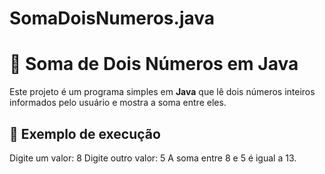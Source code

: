 # SomaDoisNumeros.java
# 🧮 Soma de Dois Números em Java

Este projeto é um programa simples em **Java** que lê dois números inteiros informados pelo usuário e mostra a soma entre eles.

## 📌 Exemplo de execução
Digite um valor: 8
Digite outro valor: 5
A soma entre 8 e 5 é igual a 13.